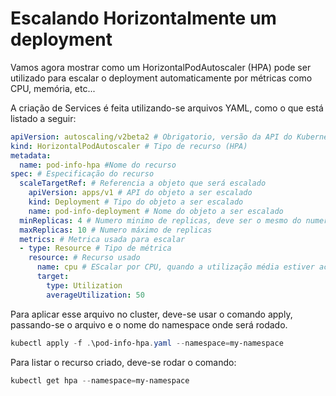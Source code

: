 Escalando Horizontalmente um deployment
=======================================

Vamos agora mostrar como um HorizontalPodAutoscaler (HPA) pode ser utilizado para escalar o deployment automaticamente por métricas como CPU, memória, etc... 

A criação de Services é feita utilizando-se arquivos YAML, como o que está listado a seguir:

```YAML
apiVersion: autoscaling/v2beta2 # Obrigatorio, versão da API do Kubernetes que contém esse recursos
kind: HorizontalPodAutoscaler # Tipo de recurso (HPA)
metadata:
  name: pod-info-hpa #Nome do recurso
spec: # Especificação do recurso
  scaleTargetRef: # Referencia a objeto que será escalado
    apiVersion: apps/v1 # API do objeto a ser escalado
    kind: Deployment # Tipo do objeto a ser escalado
    name: pod-info-deployment # Nome do objeto a ser escalado
  minReplicas: 4 # Numero minimo de replicas, deve ser o mesmo do numero de replicas do deployment
  maxReplicas: 10 # Numero máximo de replicas
  metrics: # Metrica usada para escalar
  - type: Resource # Tipo de métrica
    resource: # Recurso usado
      name: cpu # EScalar por CPU, quando a utilização média estiver acima de 50%
      target:
        type: Utilization
        averageUtilization: 50
```

Para aplicar esse arquivo no cluster, deve-se usar o comando apply, passando-se o arquivo e o nome do namespace onde será rodado.

```Powershell
kubectl apply -f .\pod-info-hpa.yaml --namespace=my-namespace
```

Para listar o recurso criado, deve-se rodar o comando:

```Powershell
kubectl get hpa --namespace=my-namespace
```
